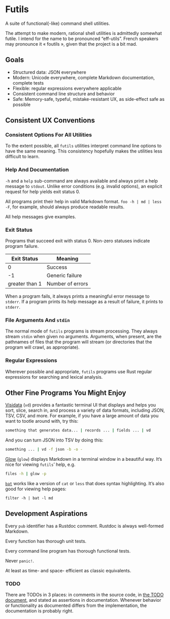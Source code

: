 # Futils

A suite of functional(-like) command shell utilities.

The attempt to make modern, rational shell utilities is admittedly somewhat
futile. I intend for the name to be pronounced “eff-utils”. French speakers may
pronounce it « foutils », given that the project is a bit mad.

## Goals

* Structured data: JSON everywhere
* Modern: Unicode everywhere, complete Markdown documentation, complete tests
* Flexible: regular expressions everywhere applicable
* Consistent command line structure and behavior
* Safe: Memory-safe, typeful, mistake-resistant UX, as side-effect safe as
  possible

## Consistent UX Conventions

### Consistent Options For All Utilities

To the extent possible, all `futils` utilities interpret command line options
to have the same meaning. This consistency hopefully makes the utilities less
difficult to learn.

### Help And Documentation

`-h` and a `help` sub-command are always available and always print a help
message to `stdout`. Unlike error conditions (e.g. invalid options), an explicit
request for help yields exit status 0.

All programs print their help in valid Markdown format. `foo -h | md | less -F`,
for example, should always produce readable results.

All help messages give examples.

### Exit Status

Programs that succeed exit with status 0. Non-zero statuses indicate program
failure.

| Exit Status    | Meaning            |
|----------------|--------------------|
|              0 | Success            |
|             -1 | Generic failure    |
| greater than 1 | Number of errors   |

When a program fails, it always prints a meaningful error message to `stderr`.
If a program prints its help message as a result of failure, it prints to
`stderr`.

### File Arguments And `stdin`

The normal mode of `futils` programs is stream processing. They always stream
`stdin` when given no arguments. Arguments, when present, are the pathnames of
files that the program will stream (or directories that the program will crawl,
as appropriate).

### Regular Expressions

Wherever possible and appropriate, `futils` programs use Rust regular
expressions for searching and lexical analysis.

## Other Fine Programs You Might Enjoy

[Visidata](https://www.visidata.org/) (`vd`) provides a fantastic terminal UI
that displays and helps you sort, slice, search in, and process a variety of
data formats, including JSON, TSV, CSV, and more. For example, if you have a
large amount of data you want to tootle around with, try this:

```sh
something that generates data... | records ... | fields ... | vd
```

And you can turn JSON into TSV by doing this:

```sh
something ... | vd -f json -b -o -
```

[Glow](https://github.com/charmbracelet/glow) (`glow`) displays Markdown in a
terminal window in a beautiful way. It’s nice for viewing `futils`’ help, e.g.

```sh
files -h | glow -p
```

[`bat`](https://github.com/sharkdp/bat) works like a version of `cat` or `less`
that does syntax highlighting. It’s also good for viewing help pages:

```
filter -h | bat -l md
```

## Development Aspirations

Every `pub` identifier has a Rustdoc comment. Rustdoc is always well-formed
Markdown.

Every function has thorough unit tests.

Every command line program has thorough functional tests.

Never `panic!`.

At least as time- and space- efficient as classic equivalents.

### TODO

There are TODOs in 3 places: in comments in the source code, in [the TODO
document](TODO.md), and stated as assertions in documentation. Whenever behavior
or functionality as documented differs from the implementation, the
documentation is probably right.
